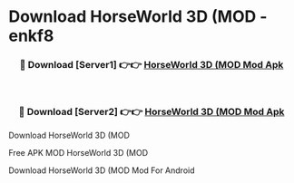 # Download HorseWorld 3D (MOD - enkf8



<div align="center">
<h3>🔴 Download [Server1] 👉👉 <a href="https://momento.my/?title=HorseWorld_3D_(MOD">HorseWorld 3D (MOD Mod Apk</a></h3><br>

<h3>🔴 Download [Server2] 👉👉 <a href="https://momento.my/?title=HorseWorld_3D_(MOD">HorseWorld 3D (MOD Mod Apk</a></h3>
</div>



Download HorseWorld 3D (MOD 

Free APK MOD HorseWorld 3D (MOD 

Download HorseWorld 3D (MOD Mod For Android
